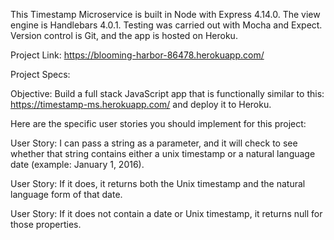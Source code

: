This Timestamp Microservice is built in Node with Express 4.14.0. The view engine is Handlebars 4.0.1. Testing was carried out with Mocha and Expect. Version control is Git, and the app is hosted on Heroku. 

Project Link:
https://blooming-harbor-86478.herokuapp.com/

Project Specs:

Objective: Build a full stack JavaScript app that is functionally similar to this: https://timestamp-ms.herokuapp.com/ and deploy it to Heroku.

Here are the specific user stories you should implement for this project:

User Story: I can pass a string as a parameter, and it will check to see whether that string contains either a unix timestamp or a natural language date (example: January 1, 2016).

User Story: If it does, it returns both the Unix timestamp and the natural language form of that date.

User Story: If it does not contain a date or Unix timestamp, it returns null for those properties.




